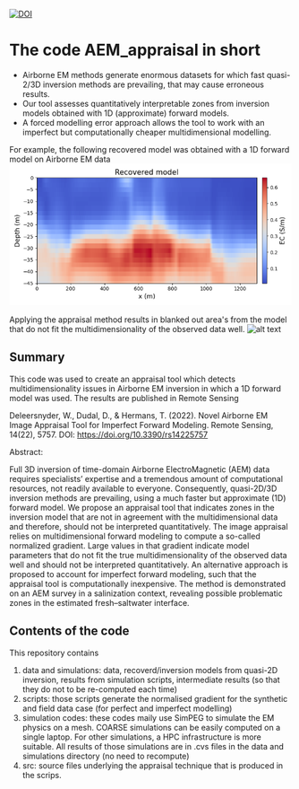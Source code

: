 [![DOI](https://zenodo.org/badge/527564756.svg)](https://zenodo.org/badge/latestdoi/527564756)

# The code AEM_appraisal in short
- Airborne EM methods generate enormous datasets for which fast quasi-2/3D inversion methods are prevailing, that may cause erroneous results.
- Our tool assesses quantitatively interpretable zones from inversion models obtained with 1D (approximate) forward models. 
- A forced modelling error approach allows the tool to work with an imperfect but computationally cheaper multidimensional modelling. 

For example, the following recovered model was obtained with a 1D forward model on Airborne EM data
![alt text](https://github.com/WouterDls/AEM_appraisal/blob/main/fieldcase_recovered_model.png)

Applying the appraisal method results in blanked out area's from the model that do not fit the multidimensionality of the observed data well.
![alt text](https://github.com/WouterDls/AEM_appraisal/blob/main/field_appraisal_imperfect.png)

## Summary
This code was used to create an appraisal tool which detects multidimensionality issues in Airborne EM inversion in which a 1D forward model was used. The results are published in Remote Sensing

Deleersnyder, W., Dudal, D., & Hermans, T. (2022). Novel Airborne EM Image Appraisal Tool for Imperfect Forward Modeling. Remote Sensing, 14(22), 5757. DOI: https://doi.org/10.3390/rs14225757

Abstract:

Full 3D inversion of time-domain Airborne ElectroMagnetic (AEM) data requires specialists’ expertise and a tremendous amount of computational resources, not readily available to everyone. Consequently, quasi-2D/3D inversion methods are prevailing, using a much faster but approximate (1D) forward model. We propose an appraisal tool that indicates zones in the inversion model that are not in agreement with the multidimensional data and therefore, should not be interpreted quantitatively. The image appraisal relies on multidimensional forward modeling to compute a so-called normalized gradient. Large values in that gradient indicate model parameters that do not fit the true multidimensionality of the observed data well and should not be interpreted quantitatively. An alternative approach is proposed to account for imperfect forward modeling, such that the appraisal tool is computationally inexpensive. The method is demonstrated on an AEM survey in a salinization context, revealing possible problematic zones in the estimated fresh–saltwater interface.
 
 ## Contents of the code
 This repository contains
 1. data and simulations: data, recoverd/inversion models from quasi-2D inversion, results from simulation scripts, intermediate results (so that they do not to be re-computed each time)
 2. scripts: those scripts generate the normalised gradient for the synthetic and field data case (for perfect and imperfect modelling)
 3. simulation codes: these codes maily use SimPEG to simulate the EM physics on a mesh. COARSE simulations can be easily computed on a single laptop. For other simulations, a HPC infrastructure is more suitable. All results of those simulations are in .cvs files in the data and simulations directory (no need to recompute)
 4. src: source files underlying the appraisal technique that is produced in the scrips. 
